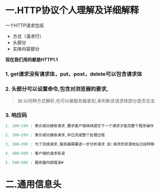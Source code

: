 # 一.HTTP协议个人理解及详细解释

一个HTTP请求包括

- 方式（请求行）
- 头部分
- 实体内容部分



**现在我们用的都是HTTP1.1**

### 1. get请求没有请求体，put，post，delete可以包含请求体

### 2. 头部分可以设置命令,包含对浏览器的要求,

> 如:以何种方式解析,也可以被服务器拿到,来判断该请求体部分是否合法

### 3. 响应码

```java
1. 100~199 : 表示成功接收请求,要求客户端继续提交下一个请求才能完整个程序操作

2. 200~299 : 表示成功接收请求,并已完成整个处理过程

3. 300~399 : 为了完成请求,服务器需要进一步分析请求 如:请求的资源地址已经转移

4. 400~499 : 客户端的请求有误

5. 500~500 : 服务器内部错误#
```





# 二.通用信息头

